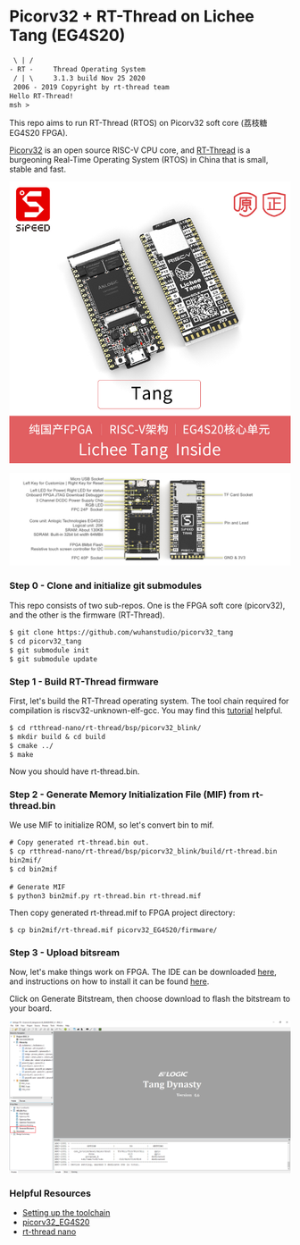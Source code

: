 # Picorv32 + RT-Thread on Lichee Tang (EG4S20)

```
 \ | /
- RT -     Thread Operating System
 / | \     3.1.3 build Nov 25 2020
 2006 - 2019 Copyright by rt-thread team
Hello RT-Thread!
msh >
```

This repo aims to run RT-Thread (RTOS) on Picorv32 soft core (荔枝糖 EG4S20 FPGA).

[Picorv32](https://github.com/cliffordwolf/picorv32) is an open source RISC-V CPU core, and [RT-Thread](https://github.com/RT-Thread/rt-thread) is a burgeoning Real-Time Operating System (RTOS) in China that is small, stable and fast.

![](./doc/tang.jpg)

![](./doc/TANG_DD.jpg)

### Step 0 - Clone and initialize git submodules

This repo consists of two sub-repos. One is the FPGA soft core (picorv32), and the other is the firmware (RT-Thread).

```
$ git clone https://github.com/wuhanstudio/picorv32_tang
$ cd picorv32_tang
$ git submodule init
$ git submodule update
```

### Step 1 - Build RT-Thread firmware

First, let's build the RT-Thread operating system. The tool chain required for compilation is riscv32-unknown-elf-gcc. You may find this [tutorial](https://pingu98.wordpress.com/2019/04/08/how-to-build-your-own-cpu-from-scratch-inside-an-fpga/) helpful. 

```
$ cd rtthread-nano/rt-thread/bsp/picorv32_blink/
$ mkdir build & cd build
$ cmake ../
$ make
```

Now you should have rt-thread.bin.

### Step 2 - Generate Memory Initialization File (MIF) from rt-thread.bin

We use MIF to initialize ROM, so let's convert bin to mif.

```
# Copy generated rt-thread.bin out.
$ cp rtthread-nano/rt-thread/bsp/picorv32_blink/build/rt-thread.bin bin2mif/
$ cd bin2mif

# Generate MIF
$ python3 bin2mif.py rt-thread.bin rt-thread.mif
```
Then copy generated rt-thread.mif to FPGA project directory:

```
$ cp bin2mif/rt-thread.mif picorv32_EG4S20/firmware/
```
### Step 3 - Upload bitsream

Now, let's make things work on FPGA. The IDE can be downloaded [here](http://dl.sipeed.com/), and instructions on how to install it can be found [here](https://tang.sipeed.com/en/getting-started/installing-td-ide/linux/).

Click on Generate Bitstream, then choose download to flash the bitstream to your board. 

![TD GUI Mode](doc/td.png)

### Helpful Resources

- [Setting up the toolchain](https://pingu98.wordpress.com/2019/04/08/how-to-build-your-own-cpu-from-scratch-inside-an-fpga/)
- [picorv32_EG4S20](https://gitee.com/Stupid_bird/picorv32_EG4S20)
- [rt-thread nano](https://github.com/flyfishR/rtthread-nano)